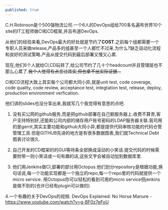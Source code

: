 ```yaml
---
published: true
---
```

C.H.Robinson是个500强物流公司.一个6人的DevOps组给700多名遍布世界10个site的IT工程师做CI和CD框架,并且布道DevOps.

从他们的经验来看,DevOps最大的好处就是节约了**COST**.之前每个组都需要一个专职人员来做release,产品多的组甚至一个人都忙不过来.为什么?缺乏自动化流程和良好的测试策略.产品从提交代码到最后部署又慢又心累.

现在,他们6个人就给CI,CD玩转了,给公司节约了几十个headcount并且管理层也不那么心累了.~~我个人觉得有点言过其实,但也拿不出实际证据...~~

CI和CD流程大致上其实每个公司都大同小异,就是unit test, code coverage, code quality, code review, acceptance test, integtation test, release, deploy, production environment verfication. 

他们讲的slides也没分享出来,我就写几个我觉得有意思的点吧.
1. 没有买公网的github服务,而是把github部署在自己额服务器上.收费不算贵,客户支持特别好,还能和公司内部的储存用户账号密码的LDAP服务器关联.我司用的是gerrit,其实主要功能和github大同小异,都是提供代码审核功能的代码仓管管理工具.但是GITHUB先进的地方是有很多数据图表,我们就Technical Debt图表讨论很久.

2. 自己开发的CD框架的的GUI等待条全部换成滚动的小笑话.提交代码的时候需要附带一则小笑话或一句有趣的话,这些文字会被自动加到数据库里.

3. 他们用Jenkins做CI,部署的部分用Octopus.他们划分repository是根据功能,换句话说,每一个功能实现都是一个独立的repo,每一个repo里的代码就提供一个micro service. 用Octopus你可以轻松的看到可用的micro service但jenkins是做不到的(也许已经有plugin可以做的)

4.一个有趣的关于DevOps的视频. 
DevOps Explained: No Horse Manure - https://www.youtube.com/watch?v=g-BF0z7eFoU


